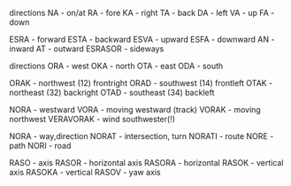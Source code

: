 directions
NA - on/at
RA - fore
KA - right
TA - back
DA - left
VA - up
FA - down

ESRA - forward
ESTA - backward
ESVA - upward
ESFA - downward
AN - inward
AT - outward
ESRASOR - sideways



directions
ORA - west
OKA - north
OTA - east
ODA - south

ORAK - northwest (12) frontright
ORAD - southwest (14) frontleft
OTAK - northeast (32) backright
OTAD - southeast (34) backleft

NORA - westward
VORA - moving westward (track)
VORAK - moving northwest
VERAVORAK - wind southwester(!)

NORA - way,direction
NORAT - intersection, turn
NORATI - route
NORE - path
NORI - road


RASO - axis
RASOR - horizontal axis
RASORA - horizontal
RASOK - vertical axis
RASOKA - vertical
RASOV - yaw axis